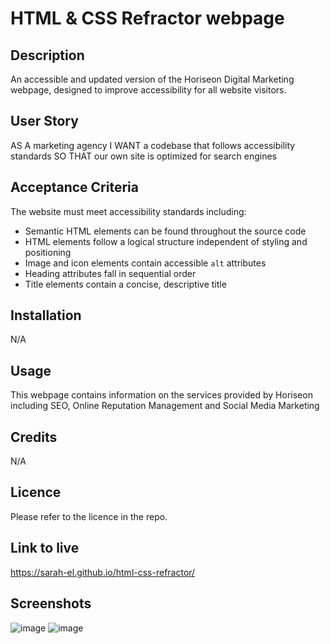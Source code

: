 # HTML & CSS Refractor webpage

## Description
An accessible and updated version of the Horiseon Digital Marketing webpage, designed to improve accessibility for all website visitors.

## User Story
AS A marketing agency
I WANT a codebase that follows accessibility standards
SO THAT our own site is optimized for search engines

## Acceptance Criteria
The website must meet accessibility standards including:

* Semantic HTML elements can be found throughout the source code
* HTML elements follow a logical structure independent of styling and positioning
* Image and icon elements contain accessible `alt` attributes
* Heading attributes fall in sequential order
* Title elements contain a concise, descriptive title

## Installation
N/A

## Usage
This webpage contains information on the services provided by Horiseon including SEO, Online Reputation Management and Social Media Marketing

## Credits
N/A

## Licence
Please refer to the licence in the repo.

## Link to live
https://sarah-el.github.io/html-css-refractor/

## Screenshots
![image](https://user-images.githubusercontent.com/117095370/200072997-1cf306c3-b6d8-474d-8bb3-eb36a0e9f905.png)
![image](https://user-images.githubusercontent.com/117095370/200073038-08b2fcc8-7e9a-429d-9129-e0abed2d04ec.png)
